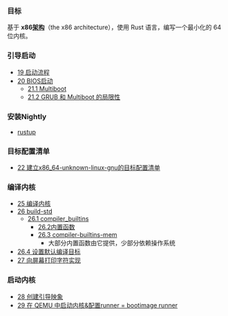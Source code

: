 ### 目标
基于 **x86[架构](../ChatGpt/1.0%20独立式可执行程序/18%20主流架构.md)**（the x86 architecture），使用 Rust 语言，编写一个最小化的 64 位内核。
### 引导启动
- [19 启动流程](../ChatGpt/2.0%20最小内核/19%20启动流程.md)
- [20 BIOS启动](../ChatGpt/2.0%20最小内核/20%20BIOS启动.md)
	- [21.1 Multiboot](../ChatGpt/2.0%20最小内核/21.1%20Multiboot.md)
	- [21.2 GRUB 和 Multiboot 的局限性](../ChatGpt/2.0%20最小内核/21.2%20GRUB%20和%20Multiboot%20的局限性.md)
### 安装Nightly
- [rustup](../../../../Areas/Rust/复用概念/rustup总览/rustup.md)
### 目标配置清单
- [22 建立x86_64-unknown-linux-gnu的目标配置清单](../ChatGpt/2.0%20最小内核/22%20建立x86_64-unknown-linux-gnu的目标配置清单.md)

### 编译内核
- [25 编译内核](../ChatGpt/2.0%20最小内核/25%20编译内核.md)
- [26 build-std](../ChatGpt/2.0%20最小内核/26%20build-std.md)
	- [26.1 compiler_builtins](../ChatGpt/2.0%20最小内核/26.1%20compiler_builtins.md)
		- [26.2内置函数](../ChatGpt/2.0%20最小内核/26.2内置函数.md)
		- [26.3 compiler-builtins-mem](../ChatGpt/2.0%20最小内核/26.3%20compiler-builtins-mem.md)
			- 大部分内置函数由它提供，少部分依赖操作系统
- [26.4 设置默认编译目标](../ChatGpt/2.0%20最小内核/26.4%20设置默认编译目标.md)
- [27 向屏幕打印字符实现](../ChatGpt/2.0%20最小内核/27%20向屏幕打印字符实现.md)

### 启动内核
- [28 创建引导映象](../ChatGpt/2.0%20最小内核/28%20创建引导映象.md)
- [29 在 QEMU 中启动内核&配置runner = bootimage runner](../ChatGpt/2.0%20最小内核/29%20在%20QEMU%20中启动内核&配置runner%20=%20bootimage%20runner.md)
